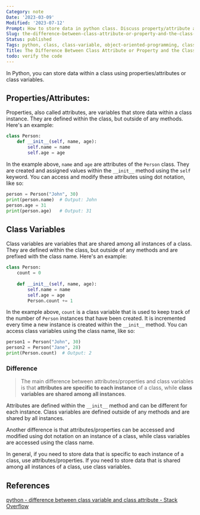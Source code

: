 ```yaml
---
Category: note
Date: '2023-03-09'
Modified: '2023-07-12'
Prompt: How to store data in python class. Discuss property/attribute and class variable. Explain the difference
Slug: the-difference-between-class-attribute-or-property-and-the-class-variable
Status: published
Tags: python, class, class-variable, object-oriented-programming, class-property, property, attribute, class-attribute
Title: The Difference Between Class Attribute or Property and the Class Variable
todo: verify the code
---
```


In Python, you can store data within a class using properties/attributes or class variables.

## Properties/Attributes:
Properties, also called attributes, are variables that store data within a class instance. They are defined within the class, but outside of any methods. Here's an example:

```python
class Person:
    def __init__(self, name, age):
        self.name = name
        self.age = age
```

In the example above, `name` and `age` are attributes of the `Person` class. They are created and assigned values within the `__init__` method using the `self` keyword. You can access and modify these attributes using dot notation, like so:

```python
person = Person("John", 30)
print(person.name)  # Output: John
person.age = 31
print(person.age)   # Output: 31
```

## Class Variables
Class variables are variables that are shared among all instances of a class. They are defined within the class, but outside of any methods and are prefixed with the class name. Here's an example:

```python
class Person:
    count = 0
    
    def __init__(self, name, age):
        self.name = name
        self.age = age
        Person.count += 1

```

In the example above, `count` is a class variable that is used to keep track of the number of `Person` instances that have been created. It is incremented every time a new instance is created within the `__init__` method. You can access class variables using the class name, like so:

```python
person1 = Person("John", 30)
person2 = Person("Jane", 28)
print(Person.count)  # Output: 2

```

### Difference
> The main difference between attributes/properties and class variables is that **attributes are specific to each instance** of a class, while **class variables are shared among all instances**. 

Attributes are defined within the `__init__` method and can be different for each instance. Class variables are defined outside of any methods and are shared by all instances.

Another difference is that attributes/properties can be accessed and modified using dot notation on an instance of a class, while class variables are accessed using the class name.

In general, if you need to store data that is specific to each instance of a class, use attributes/properties. If you need to store data that is shared among all instances of a class, use class variables.

## References
[python - difference between class variable and class attribute - Stack Overflow](https://stackoverflow.com/questions/22822710/difference-between-class-variable-and-class-attribute)
